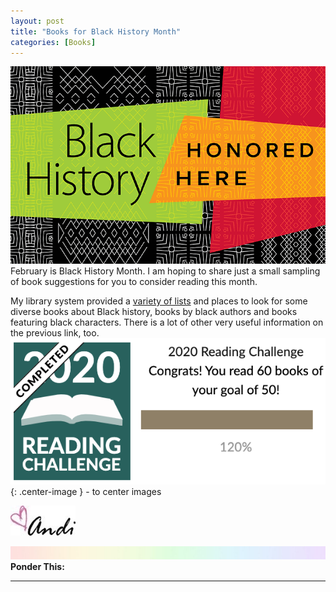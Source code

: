 ```yaml
---
layout: post
title: "Books for Black History Month"
categories: [Books]
---
```

![Black History](/images/BlackHistory_Brand.png)
February is Black History Month. I am hoping to share just a small sampling of book suggestions for you to consider reading this month.

My library system provided a [variety of lists](https://www.hclib.org/about/news/2021/January/black-history-resources) and places to look for some diverse books about Black history, books by black authors and books featuring black characters. There is a lot of other very useful information on the previous link, too. 
![reading](/images/ReadingChallenge.png){: .center-image } - to center images

![Andi](/images/andi.jpg)

![header](/images/SkinnyRainbow.jpg)
**Ponder This:**

----